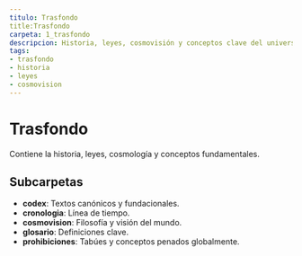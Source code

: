 ```yaml
---
titulo: Trasfondo
title:Trasfondo
carpeta: 1_trasfondo
descripcion: Historia, leyes, cosmovisión y conceptos clave del universo SyV.
tags:
- trasfondo
- historia
- leyes
- cosmovision
---
```


# Trasfondo

Contiene la historia, leyes, cosmología y conceptos fundamentales.

## Subcarpetas
- **codex**: Textos canónicos y fundacionales.
- **cronologia**: Línea de tiempo.
- **cosmovision**: Filosofía y visión del mundo.
- **glosario**: Definiciones clave.
- **prohibiciones**: Tabúes y conceptos penados globalmente.
